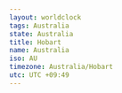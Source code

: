 ```yaml
---
layout: worldclock
tags: Australia
state: Australia
title: Hobart
name: Australia
iso: AU
timezone: Australia/Hobart
utc: UTC +09:49
---
```


